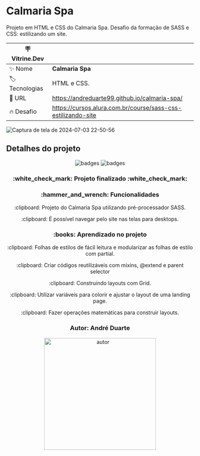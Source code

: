 # Calmaria Spa

Projeto em HTML e CSS do Calmaria Spa. Desafio da formação de SASS e CSS: estilizando um site.

| :placard: Vitrine.Dev |     |
| -------------  | --- |
| :sparkles: Nome        | **Calmaria Spa**
| :label: Tecnologias | HTML e CSS.
| :rocket: URL         | https://andreduarte99.github.io/calmaria-spa/
| :fire: Desafio     | https://cursos.alura.com.br/course/sass-css-estilizando-site
<!-- Inserir imagem com a #vitrinedev ao final do link -->


![Captura de tela de 2024-07-03 22-50-56](https://github.com/andreduarte99/calmaria-spa/assets/42449246/7be4efbe-107d-4929-8f37-1065a9a1c763#vitrinedev)


## Detalhes do projeto

<p align="center">
<img src="https://img.shields.io/badge/STATUS-FINALIZADO-green" alt="badges"/>
<img src="https://img.shields.io/github/stars/andreduarte99?style=social" alt="badges"/>
</p>
<h3 align="center"> 
    :white_check_mark: Projeto finalizado  :white_check_mark:
</h3>
<h3 align="center">
    :hammer_and_wrench: Funcionalidades
</h3>
<p align="center">
   :clipboard: Projeto do Calmaria Spa utilizando pré-processador SASS.
</p>
<p align="center">
   :clipboard: É possível navegar pelo site nas telas para desktops.
</p>
<h3 align="center">
    :books: Aprendizado no projeto
</h3>
<p align="center">
   :clipboard: Folhas de estilos de fácil leitura e modularizar as folhas de estilo com partial.
<p align="center">
   :clipboard: Criar códigos reutilizáveis com mixins, @extend e parent selector
</p>
<p align="center">
   :clipboard: Construindo layouts com Grid.
</p>
<p align="center">
   :clipboard: Utilizar variáveis para colorir e ajustar o layout de uma landing page.
</p>
<p align="center">
   :clipboard: Fazer operações matemáticas para construir layouts.
</p>
<h3 align="center"> 
    Autor: André Duarte
</h3>
<p align="center">
<img height= 300px width= 300px src="https://github.com/andreduarte99/pong-com-Scratch/assets/42449246/706488b7-a318-4ea5-bc07-dcd35fbf1b64" alt="autor"/>
</p>
